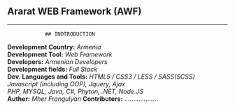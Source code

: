##  Ararat WEB Framework (AWF)

***************************************************
                ## INDTRODUCTION
                
**Development Country:**           *Armenia* </br>
**Development Tool:**              *Web Framework* </br>
**Developers:**                    *Armenian Developers* </br>
**Development fields:**            *Full Stack* </br> 
**Dev. Languages and Tools:**      *HTML5 / CSS3 / LESS / SASS(SCSS)* </br>
                                   *Javascript (including OOP), Jquery, Ajax* </br>
                                   *PHP, MYSQL, Java, C#, Phyton, .NET, Node.JS* </br>
**Auther:**                         *Mher Frangulyan*
**Contributers:**                  ...................
